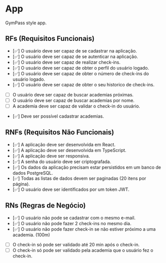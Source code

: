 # App

GymPass style app.

## RFs (Requisitos Funcionais)

- [✅] O usuário deve ser capaz de se cadastrar na aplicação.
- [✅] O usuário deve ser capaz de se autenticar na aplicação.
- [✅] O usuário deve ser capaz de realizar check-ins.
- [✅] O usuário deve ser capaz de obter o perfil do usuário logado.
- [✅] O usuário deve ser capaz de obter o número de check-ins do usuário logado.
- [✅] O usuário deve ser capaz de obter o seu historico de check-ins.
- [ ] O usuário deve ser capaz de buscar academias próximas.
- [ ] O usuário deve ser capaz de buscar academias por nome.
- [ ] A academia deve ser capaz de validar o check-in do usuário.
- [✅] Deve ser possível cadastrar academias.

## RNFs (Requisitos Não Funcionais)

- [✅] A aplicação deve ser desenvolvida em React.
- [✅] A aplicação deve ser desenvolvida em TypeScript.
- [✅] A aplicação deve ser responsiva.
- [✅] A senha do usuário deve ser criptografada.
- [✅] Os dados da aplicação precisam estar persistidos em um banco de dados PostgreSQL.
- [✅] Todas as listas de dados devem ser paginadas (20 itens por página).
- [✅] O usuário deve ser identificados por um token JWT.

## RNs (Regras de Negócio)

- [✅] O usuário não pode se cadastrar com o mesmo e-mail.
- [✅] O usuário não pode fazer 2 check-ins no mesmo dia.
- [✅] O usuário não pode fazer check-in se não estiver próximo a uma academia. (100m)
- [ ] O check-in só pode ser validado até 20 min após o check-in.
- [ ] O check-in só pode ser validado pela academia que o usuário fez o check-in.
